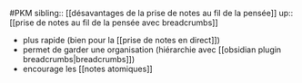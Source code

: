 #PKM 
sibling:: [[désavantages de la prise de notes au fil de la pensée]]
up:: [[prise de notes au fil de la pensée avec breadcrumbs]]

- plus rapide (bien pour la [[prise de notes en direct]])
- permet de garder une organisation (hiérarchie avec [[obsidian plugin breadcrumbs|breadcrumbs]])
- encourage les [[notes atomiques]] 

